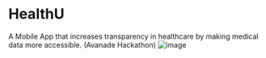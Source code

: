 # HealthU
A Mobile App that increases transparency in healthcare by making medical data more accessible. (Avanade Hackathon)
![image](https://user-images.githubusercontent.com/57018537/128252909-28817ea4-0177-4b29-817f-050aef756ddb.png)
